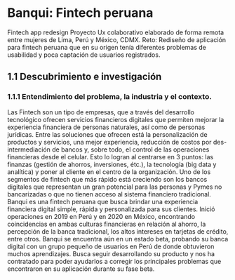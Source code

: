 # Banqui: Fintech peruana
 Fintech app redesign
Proyecto Ux colaborativo elaborado de forma remota entre mujeres de Lima, Perú y México, CDMX.
Reto: Rediseño de aplicación para fintech peruana que en su origen tenía diferentes problemas de usabilidad y poca captación de usuarios registrados.

## 1.1 Descubrimiento e investigación

### 1.1.1 Entendimiento del problema, la industria y el contexto.

Las Fintech son un tipo de empresas, que a través del desarrollo tecnológico ofrecen servicios financieros digitales que permiten mejorar la experiencia financiera de personas naturales, así como de personas jurídicas.
Entre las soluciones que ofrecen está la personalización de productos y servicios, una mejor experiencia, reducción de costos por des-intermediación de bancos y, sobre todo, el control de las operaciones financieras desde el celular. Esto lo logran al centrarse en 3 puntos: las finanzas (gestión de ahorros, inversiones, étc.), la tecnología (big data y analítica) y poner al cliente en el centro de la organización.
Uno de los segmentos de fintech que más rápido está creciendo son los bancos digitales que representan un gran potencial para las personas y Pymes no bancarizadas o que no tienen acceso al sistema financiero tradicional.
Banqui es una fintech peruana que busca brindar una experiencia financiera digital simple, rápida y personalizada para sus clientes. Inició operaciones en 2019 en Perú y en 2020 en México, encontrando coincidencias en ambas culturas financieras en relación al ahorro, la percepción de la banca tradicional, los altos intereses en tarjetas de crédito, entre otros.
Banqui se encuentra aún en un estado beta, probando su banca digital con un grupo pequeño de usuarios en Perú de donde obtuvieron muchos aprendizajes. Busca seguir desarrollando su producto y nos ha contratado para poder ayudarlos a corregir los principales problemas que encontraron en su aplicación durante su fase beta.
